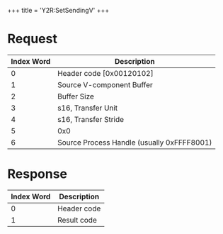 +++
title = 'Y2R:SetSendingV'
+++

# Request

| Index Word | Description                                |
|------------|--------------------------------------------|
| 0          | Header code \[0x00120102\]                 |
| 1          | Source V-component Buffer                  |
| 2          | Buffer Size                                |
| 3          | s16, Transfer Unit                         |
| 4          | s16, Transfer Stride                       |
| 5          | 0x0                                        |
| 6          | Source Process Handle (usually 0xFFFF8001) |

# Response

| Index Word | Description |
|------------|-------------|
| 0          | Header code |
| 1          | Result code |
